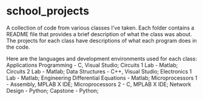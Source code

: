 # school_projects
A collection of code from various classes I've taken. Each folder contains a README file that provides a brief description of what the class was about. The projects for each class have descriptions of what each program does in the code.

Here are the languages and development environments used for each class:
Applications Programming - C, Visual Studio;
Circuits 1 Lab - Matlab;
Circuits 2 Lab - Matlab;
Data Structures - C++, Visual Studio;
Electronics 1 Lab - Matlab;
Engineering Differential Equations - Matlab;
Microprocessors 1 - Assembly, MPLAB X IDE;
Microprocessors 2 - C, MPLAB X IDE;
Network Design - Python;
Capstone - Python;
